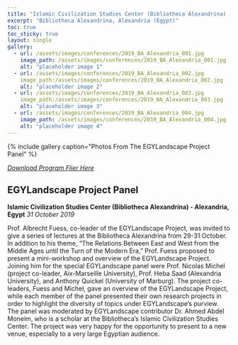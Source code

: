 ```yaml
---
title: "Islamic Civilization Studies Center (Bibliotheca Alexandrina) - 2019"
excerpt: "Bibliotheca Alexandrina, Alexandria (Egypt)"
toc: true
toc_sticky: true
layout: single
gallery:
  - url: /assets/images/conferences/2019_BA_Alexandria_001.jpg
    image_path: /assets/images/conferences/2019_BA_Alexandria_001.jpg
    alt: "placeholder image 1"
  - url: /assets/images/conferences/2019_BA_Alexandria_002.jpg
    image_path:/assets/images/conferences/2019_BA_Alexandria_002.jpg
    alt: "placeholder image 2"
  - url: /assets/images/conferences/2019_BA_Alexandria_003.jpg
    image_path:/assets/images/conferences/2019_BA_Alexandria_003.jpg
    alt: "placeholder image 3"
  - url: /assets/images/conferences/2019_BA_Alexandria_004.jpg
    image_path: /assets/images/conferences/2019_BA_Alexandria_004.jpg
    alt: "placeholder image 4"
---
```


{% include gallery caption="Photos From The EGYLandscape Project Panel" %}

[*Download Program Flier Here*](https://www.egylandscape.org/activities/2019_BA_Alexandria_005.jpg)

## EGYLandscape Project Panel 
**Islamic Civilization Studies Center (Bibliotheca Alexandrina) - Alexandria, Egypt**
*31 October 2019*

Prof. Albrecht Fuess, co-leader of the EGYLandscape Project, was invited to give a series of lectures at the Bibliotheca Alexandrina from 29-31 October. In addition to his theme, “The Relations Between East and West from the Middle Ages until the Turn of the Modern Era,” Prof. Fuess proposed to present a mini-workshop and overview of the EGYLandscape Project. Joining him for the special EGYLandscape panel were Prof. Nicolas Michel (project co-leader, Aix-Marseille University), Prof. Heba Saad (Alexandria University), and Anthony Quickel (University of Marburg). The project co-leaders, Fuess and Michel, gave an overview of the EGYLandscape Project, while each member of the panel presented their own research projects in order to highlight the diversity of topics under EGYLandscape’s purview. The panel was moderated by EGYLandscape contributor Dr. Ahmed Abdel Moneim, who is a scholar at the Bibliotheca’s Islamic Civilization Studies Center. The project was very happy for the opportunity to present to a new venue, especially to a very large Egyptian audience. 
